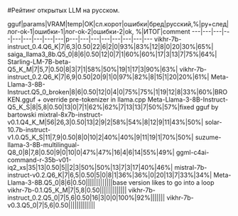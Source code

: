 ﻿#Рейтинг открытых LLM на русском.

gguf|params|VRAM|temp|OK|сл.корот|ошибки|бред|русский,%|ру+след|лог-ok-1|ошибки-1|лог-ok-2|ошибки-2|ok, %|ИТОГ|comment
---|---|---|---|---|---|---|---|---|р---|---|---|---|---|---|---|---
vikhr-7b-instruct_0.4.Q6_K|7|6,3|0.50|22|6|2|0|93%|83%|12|8|0|20|30%|65%|
saiga_llama3_8b.Q5_0|8|6|0.50|12|0|7|1|60%|60%|17|3|13|7|75%|64%|
Starling-LM-7B-beta-Q5_K_M|7|5,7|0.50|8|3|7|1|58%|50%|19|1|17|3|90%|63%|
vikhr-7b-instruct_0.2.Q6_K|7|6,9|0.50|20|9|1|0|97%|82%|8|15|1|20|20%|61%|
Meta-Llama-3-8B-Instruct.Q5_0_broken|8|6|0.50|12|0|4|0|75%|75%|1|19|12|8|33%|60%|BROKEN.gguf + override pre-tokenizer in llama.cpp
Meta-Llama-3-8B-Instruct-Q5_K_S|8|5,8|0.50|13|0|7|1|62%|62%|7|13|13|7|50%|57%|fixed gguf by bartowski
mixtral-8x7b-instruct-v0.1.Q4_K_M|56|26,3|0.50|13|2|9|2|58%|54%|8|12|9|11|43%|50%|
solar-10.7b-instruct-v1.0.Q5_K_S|11|7,9|0.50|8|0|10|2|40%|40%|9|11|19|1|70%|50%|
suzume-llama-3-8B-multilingual-Q8_0|8|7,8|0.50|9|0|10|0|47%|47%|16|4|6|14|55%|49%|
ggml-c4ai-command-r-35b-v01-iq2_xs|35|13|0.50|5||2|3|50%|50%|13|7|3|17|40%|46%|
mistral-7b-instruct-v0.2.Q6_K|7|6,5|0.50|5|0|8|1|36%|36%|0|20|13|7|33%|34%|
Meta-Llama-3-8B.Q5_0|8|6|0.50|||||||||||||base version likes to go into a loop
vikhr-7b-0.1.Q5_K_M|7|5,8|0.50|||||||||||||
vikhr-7b-instruct_0.2.Q5_0|7|5,6|0.50|16|3|0|0|100%|92%|||||||
vikhr-7b-v0.3.Q5_0|7|5,6|0.50|||||||||||||
